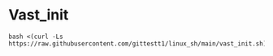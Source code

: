 # Vast_init
    bash <(curl -Ls https://raw.githubusercontent.com/gittestt1/linux_sh/main/vast_init.sh)
